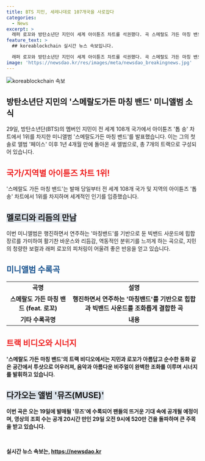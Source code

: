 ```yaml
---
title: BTS 지민, 세레나데로 107개국을 사로잡다
categories:
  - News
excerpt: >
  래퍼 로꼬와 방탄소년단 지민이 세계 아이튠즈 차트를 석권했다. 곡 스메랄도 가든 마칭 밴드는 108개 국가에서 1위를 차지했고, 유튜브 조회수도 520만 건을 돌파했다. 이 곡은 대규모 오케스트라 사운드에 힙합을 가미한 곡으로, 래퍼 로꼬의 참여와 트랙 비디오의 아름다운 시너지가 돋보인다. 이는 지민의 새 앨범 뮤즈에 수록되며, 1년 4개월 만에 돌아온 솔로 앨범으로 기대를 모으고 있다.
feature_text: >
  ## koreablockchain 실시간 뉴스 속보입니다.

  래퍼 로꼬와 방탄소년단 지민이 세계 아이튠즈 차트를 석권했다. 곡 스메랄도 가든 마칭 밴드는 108개 국가에서 1위를 차지했고, 유튜브 조회수도 520만 건을 돌파했다. 이 곡은 대규모 오케스트라 사운드에 힙합을 가미한 곡으로, 래퍼 로꼬의 참여와 트랙 비디오의 아름다운 시너지가 돋보인다. 이는 지민의 새 앨범 뮤즈에 수록되며, 1년 4개월 만에 돌아온 솔로 앨범으로 기대를 모으고 있다.
image: 'https://newsdao.kr/res/images/meta/newsdao_breakingnews.jpg'
---
```


<p><img src="https://newsdao.kr/res/images/meta/newsdao_breakingnews.jpg" alt="koreablockchain 속보" /></p>

<h2 data-ke-size="size26">방탄소년단 지민의 '스메랄도가든 마칭 밴드' 미니앨범 소식</h2>

<p data-ke-size="size16">29일, 방탄소년단(BTS)의 멤버인 지민이 전 세계 108개 국가에서 아이튠즈 '톱 송' 차트에서 1위를 차지한 미니앨범 '스메랄도가든 마칭 밴드'를 발표했습니다. 이는 그의 첫 솔로 앨범 '페이스' 이후 1년 4개월 만에 돌아온 새 앨범으로, 총 7개의 트랙으로 구성되어 있습니다.</p>

<h2 data-ke-size="size24"><b><span style="color: #ee2323;">국가/지역별 아이튠즈 차트 1위!</span></b></h2>

<p data-ke-size="size16">'스메랄도 가든 마칭 밴드'는 발매 당일부터 전 세계 108개 국가 및 지역의 아이튠즈 '톱 송' 차트에서 1위를 차지하며 세계적인 인기를 입증했습니다.</p>

<h2 data-ke-size="size24"><b><span style="background-color: #21538527;">멜로디와 리듬의 만남</span></b></h2>

<p data-ke-size="size16">이번 미니앨범은 행진하면서 연주하는 '마칭밴드'를 기반으로 둔 빅밴드 사운드에 힙합 장르를 가미하여 활기찬 바운스와 리듬감, 역동적인 분위기를 느끼게 하는 곡으로, 지민의 청량한 보컬과 래퍼 로꼬의 피처링이 어울려 좋은 반응을 얻고 있습니다.</p>

<h2 data-ke-size="size24"><b><span style="color: #1a5490;">미니앨범 수록곡</span><b></h2>

<table>
  <tr>
    <td style="text-align: center; height: 17px;"><b>곡명</b></td>
    <td style="text-align: center; height: 17px;"><b>설명</b></td>
  </tr>
  <tr>
    <td style="text-align: center; height: 17px;"><b>스메랄도 가든 마칭 밴드 (feat. 로꼬)</b></td>
    <td style="text-align: center; height: 17px;"><b>행진하면서 연주하는 '마칭밴드'를 기반으로 힙합과 빅밴드 사운드를 조화롭게 결합한 곡</b></td>
  </tr>
  <tr>
    <td style="text-align: center; height: 17px;"><b>기타 수록곡명</b></td>
    <td style="text-align: center; height: 17px;"><b>내용</b></td>
  </tr>
</table>

<p data-ke-size="size16"></p>

<h2 data-ke-size="size24"><b><span style="color: #ee2323;">트랙 비디오와 시너지</span><b></h2>

<p data-ke-size="size16">'스메랄도 가든 마칭 밴드'의 트랙 비디오에서는 지민과 로꼬가 아름답고 순수한 동화 같은 공간에서 투샷으로 어우러져, 음악과 아름다운 비주얼이 완벽한 조화를 이루며 시너지를 발휘하고 있습니다.</p>

<h2 data-ke-size="size24"><b><span style="background-color: #21538527;">다가오는 앨범 '뮤즈(MUSE)'</span><b></h2>

<p data-ke-size="size16">이번 곡은 오는 19일에 발매될 '뮤즈'에 수록되어 팬들의 뜨거운 기대 속에 공개될 예정이며, 영상의 조회 수는 공개 20시간 만인 29일 오전 9시에 520만 건을 돌파하며 큰 주목을 받고 있습니다.</p>

<p data-ke-size="size16">&nbsp;</p>
실시간 뉴스 속보는, <a href="https://newsdao.kr" rel="dofollow">https://newsdao.kr</a>


